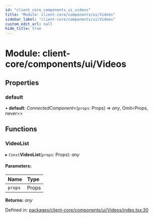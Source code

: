 ```yaml
---
id: "client_core_components_ui_videos"
title: "Module: client-core/components/ui/Videos"
sidebar_label: "client-core/components/ui/Videos"
custom_edit_url: null
hide_title: true
---
```


# Module: client-core/components/ui/Videos

## Properties

### default

• **default**: *ConnectedComponent*<(`props`: Props) => *any*, Omit<Props, never\>\>

## Functions

### VideoList

▸ `Const`**VideoList**(`props`: Props): *any*

#### Parameters:

Name | Type |
:------ | :------ |
`props` | Props |

**Returns:** *any*

Defined in: [packages/client-core/components/ui/Videos/index.tsx:30](https://github.com/xr3ngine/xr3ngine/blob/9d253dc38/packages/client-core/components/ui/Videos/index.tsx#L30)
